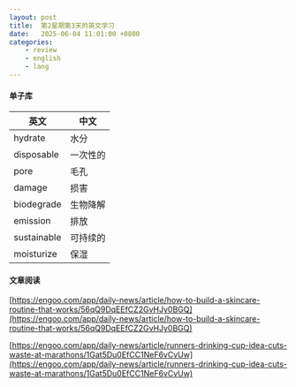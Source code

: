 ```yaml
---
layout: post
title:  第2星期第3天的英文学习
date:   2025-06-04 11:01:00 +0800
categories: 
    - review
    - english
    - lang
---
```


#### 单子库

英文 | 中文
-- | --
hydrate | 水分
disposable | 一次性的
pore | 毛孔
damage | 损害
biodegrade | 生物降解
emission | 排放
sustainable | 可持续的
moisturize | 保湿

#### 文章阅读

[https://engoo.com/app/daily-news/article/how-to-build-a-skincare-routine-that-works/56qQ9DqEEfCZ2GvHJy0BGQ](https://engoo.com/app/daily-news/article/how-to-build-a-skincare-routine-that-works/56qQ9DqEEfCZ2GvHJy0BGQ)

[https://engoo.com/app/daily-news/article/runners-drinking-cup-idea-cuts-waste-at-marathons/1Gat5Du0EfCC1NeF6vCvUw](https://engoo.com/app/daily-news/article/runners-drinking-cup-idea-cuts-waste-at-marathons/1Gat5Du0EfCC1NeF6vCvUw)
